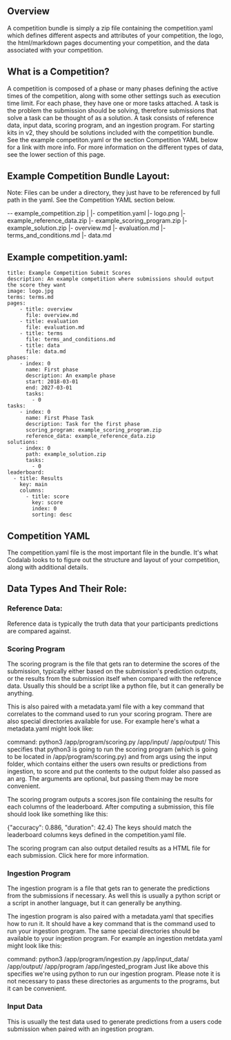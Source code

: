 ## Overview
A competition bundle is simply a zip file containing the competition.yaml which defines different aspects and attributes of your competition, the logo, the html/markdown pages documenting your competition, and the data associated with your competition.

## What is a Competition?
A competition is composed of a phase or many phases defining the active times of the competition, along with some other settings such as execution time limit. For each phase, they have one or more tasks attached. A task is the problem the submission should be solving, therefore submissions that solve a task can be thought of as a solution. A task consists of reference data, input data, scoring program, and an ingestion program. For starting kits in v2, they should be solutions included with the competition bundle. See the example competiton.yaml or the section Competition YAML below for a link with more info. For more information on the different types of data, see the lower section of this page.

## Example Competition Bundle Layout:

Note: Files can be under a directory, they just have to be referenced by full path in the yaml. See the Competition YAML section below.

-- example_competition.zip
  |
  |- competition.yaml
  |- logo.png
  |- example_reference_data.zip
  |- example_scoring_program.zip
  |- example_solution.zip
  |- overview.md
  |- evaluation.md
  |- terms_and_conditions.md
  |- data.md


## Example competition.yaml:
```
title: Example Competition Submit Scores
description: An example competition where submissions should output the score they want
image: logo.jpg
terms: terms.md
pages:
    - title: overview
      file: overview.md
    - title: evaluation
      file: evaluation.md
    - title: terms
      file: terms_and_conditions.md
    - title: data
      file: data.md
phases:
    - index: 0
      name: First phase
      description: An example phase
      start: 2018-03-01
      end: 2027-03-01
      tasks:
        - 0
tasks:
    - index: 0
      name: First Phase Task
      description: Task for the first phase
      scoring_program: example_scoring_program.zip
      reference_data: example_reference_data.zip
solutions:
    - index: 0
      path: example_solution.zip
      tasks:
        - 0
leaderboard:
  - title: Results
    key: main
    columns:
      - title: score
        key: score
        index: 0
        sorting: desc
```

## Competition YAML
The competition.yaml file is the most important file in the bundle. It's what Codalab looks to to figure out the structure and layout of your competition, along with additional details. 

## Data Types And Their Role:
### Reference Data:
Reference data is typically the truth data that your participants predictions are compared against.

### Scoring Program
The scoring program is the file that gets ran to determine the scores of the submission, typically either based on the submission's prediction outputs, or the results from the submission itself when compared with the reference data. Usually this should be a script like a python file, but it can generally be anything.

This is also paired with a metadata.yaml file with a key command that correlates to the command used to run your scoring program. There are also special directories available for use. For example here's what a metadata.yaml might look like:

command: python3 /app/program/scoring.py /app/input/ /app/output/
This specifies that python3 is going to run the scoring program (which is going to be located in /app/program/scoring.py) and from args using the input folder, which contains either the users own results or predictions from ingestion, to score and put the contents to the output folder also passed as an arg. The arguments are optional, but passing them may be more convenient.

The scoring program outputs a scores.json file containing the results for each columns of the leaderboard. After computing a submission, this file should look like something like this:

{"accuracy": 0.886, "duration": 42.4}
The keys should match the leaderboard columns keys defined in the competition.yaml file.

The scoring program can also output detailed results as a HTML file for each submission. Click here for more information.

### Ingestion Program
The ingestion program is a file that gets ran to generate the predictions from the submissions if necessary. As well this is usually a python script or a script in another language, but it can generally be anything.

The ingestion program is also paired with a metadata.yaml that specifies how to run it. It should have a key command that is the command used to run your ingestion program. The same special directories should be available to your ingestion program. For example an ingestion metdata.yaml might look like this:

command: python3 /app/program/ingestion.py /app/input_data/ /app/output/ /app/program /app/ingested_program
Just like above this specifies we're using python to run our ingestion program. Please note it is not necessary to pass these directories as arguments to the programs, but it can be convenient.

### Input Data
This is usually the test data used to generate predictions from a users code submission when paired with an ingestion program.
